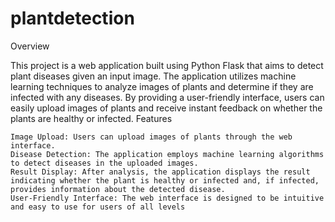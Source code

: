 # plantdetection

Overview

This project is a web application built using Python Flask that aims to detect plant diseases given an input image. The application utilizes machine learning techniques to analyze images of plants and determine if they are infected with any diseases. By providing a user-friendly interface, users can easily upload images of plants and receive instant feedback on whether the plants are healthy or infected.
Features

    Image Upload: Users can upload images of plants through the web interface.
    Disease Detection: The application employs machine learning algorithms to detect diseases in the uploaded images.
    Result Display: After analysis, the application displays the result indicating whether the plant is healthy or infected and, if infected, provides information about the detected disease.
    User-Friendly Interface: The web interface is designed to be intuitive and easy to use for users of all levels
